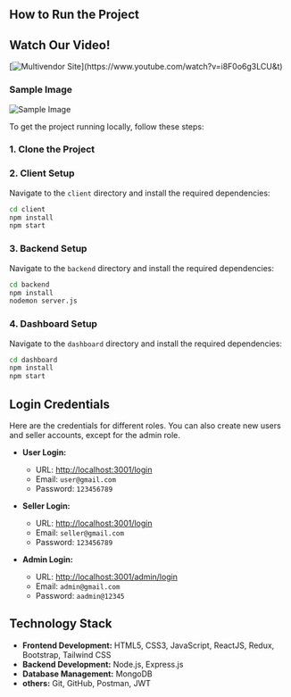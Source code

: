 ## How to Run the Project

## Watch Our Video!

[![Multivendor Site](https://img.youtube.com/vi/i8F0o6g3LCU/(https://github.com/user-attachments/assets/44fc04cd-0b68-4b36-9e2c-06fde69b52df))](https://www.youtube.com/watch?v=i8F0o6g3LCU&t)

### Sample Image
![Sample Image](https://github.com/user-attachments/assets/44fc04cd-0b68-4b36-9e2c-06fde69b52df)

To get the project running locally, follow these steps:

### 1. Clone the Project 





### 2. Client Setup

Navigate to the `client` directory and install the required dependencies:
```bash
cd client
npm install
npm start
```

### 3. Backend Setup

Navigate to the `backend` directory and install the required dependencies:
```bash
cd backend
npm install
nodemon server.js
```

### 4. Dashboard Setup

Navigate to the `dashboard` directory and install the required dependencies:
```bash
cd dashboard
npm install
npm start
```

## Login Credentials

Here are the credentials for different roles. You can also create new users and seller accounts, except for the admin role.

- **User Login:**
  - URL: [http://localhost:3001/login](http://localhost:3001/login)
  - Email: `user@gmail.com`
  - Password: `123456789`

- **Seller Login:**
  - URL: [http://localhost:3001/login](http://localhost:3001/login)
  - Email: `seller@gmail.com`
  - Password: `123456789`

- **Admin Login:**
  - URL: [http://localhost:3001/admin/login](http://localhost:3001/admin/login)
  - Email: `admin@gmail.com`
  - Password: `aadmin@12345`

## Technology Stack

- **Frontend Development:** HTML5, CSS3, JavaScript, ReactJS, Redux, Bootstrap, Tailwind CSS
- **Backend Development:** Node.js, Express.js
- **Database Management:** MongoDB
- **others:** Git, GitHub, Postman, JWT
